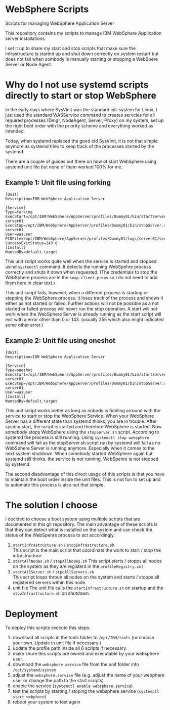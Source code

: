 # WebSphere Scripts
Scripts for managing WebSphere Application Server

This repository contains my scripts to manage IBM WebSphere Application server installations.

I set it up to share my start and stop scripts that make sure the infrastructure is started up and shut down correctly on system restart but does not fail when sombody is manually starting or stopping a WebSpere Server or Node Agent.

# Why do I not use systemd scripts directly to start or stop WebSphere
In the early days where SysVinit was the standard init-system for Linux, I just used the standard WASService command to creates servcies for all required processes (Dmgr, NodeAgent, Server, Proxy) on my system, set up the right boot order with the priority scheme and everything worked as intended.

Today, when systemd replaced the good old SysVinit, it is not that simple anymore as systemd tries to keep track of the processes started by the systemd.

There are a couple of guides out there on how ot start WebSphere using systemd unit file but none of them worked 100% for me.
## Example 1: Unit file using forking
    [Unit]
    Description=IBM WebSphere Application Server
    
    [Service]
    Type=forking
    ExecStart=/opt/IBM/WebSphere/AppServer/profiles/Dummy01/bin/startServer.sh server01
    ExecStop=/opt/IBM/WebSphere/AppServer/profiles/Dummy01/bin/stopServer.sh server01
    User=wasuser
    PIDFile=/opt/IBM/WebSphere/AppServer/profiles/Dummy01/logs/server01/server01.pid
    SuccessExitStatus=143 0
    [Install]
    WantedBy=default.target

This unit script works quite well when the service is started and stopped usind `systemctl` command. It detects the running WebSpehre process correctly and shuts it down when requested. (The credentials to stop the WebSphere process are in the `soap.client.props` so I do not need to add them here in clear text.)

This unit script fails, however, when a different process is starting or stopping the WebSphere process. It loses track of the process and shows it either as not started or failed. Further actions will not be possible as a not started or failed process will never run the stop operation. A start will not work when the WebSphere Server is already running as the start script will exit with a error other than 0 or 143. (usually 255 which also might indicated some other error.)

## Example 2: Unit file using oneshot
    [Unit]
    Description=IBM WebSphere Application Server
    
    [Service]
    Type=oneshot
    ExecStart=/opt/IBM/WebSphere/AppServer/profiles/Dummy01/bin/startServer.sh server01
    ExecStop=/opt/IBM/WebSphere/AppServer/profiles/Dummy01/bin/stopServer.sh server01
    User=wasuser
    [Install]
    WantedBy=default.target
This unit script works better as long as nobody is fiddling arround with the service to start or stop the WebSphere Service. When your WebSphere Server has a different state than systemd thinks, you are in trouble. After system start, the script is started and therefore WebSphere is started. Now somebody stops WebSphere using the `stopServer.sh` script. According to systemd the process is still running. Using `systemctl stop websphere` command will fail as the stopServer.sh script run by systemd will fail as no WebSphere Server is running anymore. Especially when it comes to the next system shutdown. When somebody started WebSphere again but systemd still thinks, the service is not running, WebSpehre is not stopped by systemd.

The second disadvantage of this direct usage of this scripts is that you have to maintain the boot order inside the unit files. This is not fun to set up and to automate this process is also not that simple.

# The solution I choose
I decided to choose a boot system using multiple scripts that are documented in this git repository. The main advantage of these scripts is that they can detect what is installed on the system and can check the status of the WebSpehre process to act accordingly.

1. `startInfrastructure.sh` / `stopInfrastructure.sh`  
    This script is the main script that coordinats the work to start / stop the infrastructure.
2. `startAllNodes.sh` / `stopAllNodes.sh`
    This script starts / stopps all nodes on the system as they are registerd in the `profileRegistry.xml`
3. `startAllServer.sh` / `stpoAllServers.sh`  
    This script loops throuh all nodes on the system and starts / stopps all registered servers within this node.
4. unit file
    The unit file calls the `startInfrastructure.sh` on startup and the `stopInfrastructure.sh` on shutdown.

# Deployment
To deploy this scripts execute this steps:
1. download all scripts in the tools folder to `/opt/IBM/tools` (or choose your own. Update in unit file if necessary.)
2. update the profile path inside all 6 scripts if necessary.
3. make shure this scripts are owned and executable by your websphere user.
4. download the `websphere.service` file from the unit folder into `/opt/systemd/system`
5. adjust the `websphere.service` file (e.g. adjust the name of your webphere user or change the path to the start scripts)
6. enable the service (`systemctl enable websphere.service`)
7. test the scripts by starting / stoping the websphere service (`systemctl start webphere`)
8. reboot your system to test again

